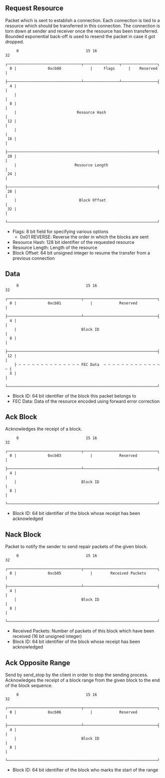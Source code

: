## Request Resource
Packet which is sent to establish a connection.
Each connection is tied to a resource which should be transferred in this connection.
The connection is torn down at sender and receiver once the resource has been transferred.
Bounded exponential back-off is used to resend the packet in case it got dropped. 
```
     0                              15 16                             32
    ┌─────────────────────────────────┬────────────────┬────────────────┐
  0 |              0xcb00             |     Flags      |    Reserved    |
    ├─────────────────────────────────┴────────────────┴────────────────┤
  4 |                                                                   |
    |                                                                   |
  8 |                                                                   |
    |                           Resource Hash                           |
 12 |                                                                   |
    |                                                                   |
 16 |                                                                   |
    ├───────────────────────────────────────────────────────────────────┤
 20 |                                                                   |
    |                          Resource Length                          |
 24 |                                                                   |
    ├───────────────────────────────────────────────────────────────────┤
 28 |                                                                   |
    |                            Block Offset                           |
 32 |                                                                   | 
    └───────────────────────────────────────────────────────────────────┘
```
- Flags: 8 bit field for specifying various options
  - 0x01 REVERSE: Reverse the order in which the blocks are sent
- Resource Hash: 128 bit identifier of the requested resource
- Resource Length: Length of the resource
- Block Offset: 64 bit unsigned integer to resume the transfer from a previous connection

## Data
```
     0                              15 16                             32
    ┌─────────────────────────────────┬─────────────────────────────────┐
  0 |              0xcb01             |            Reserved             |
    ├─────────────────────────────────┴─────────────────────────────────┤
  4 |                                                                   |
    |                             Block ID                              |
  8 |                                                                   |
    ├───────────────────────────────────────────────────────────────────┤
 12 |                                                                   |
    ├ ~ ~ ~ ~ ~ ~ ~ ~ ~ ~ ~ ~ ~ ~ FEC Data  ~ ~ ~ ~ ~ ~ ~ ~ ~ ~ ~ ~ ~ ~ ┤
  X |                                                                   | 
    └───────────────────────────────────────────────────────────────────┘
```
- Block ID: 64 bit identifier of the block this packet belongs to
- FEC Data: Data of the resource encoded using forward error correction

## Ack Block
Acknowledges the receipt of a block.
```
     0                              15 16                             32
    ┌─────────────────────────────────┬─────────────────────────────────┐
  0 |              0xcb03             |            Reserved             |
    ├─────────────────────────────────┴─────────────────────────────────┤
  4 |                                                                   |
    |                             Block ID                              |
  8 |                                                                   |
    └───────────────────────────────────────────────────────────────────┘
```
- Block ID: 64 bit identifier of the block whose receipt has been acknowledged

## Nack Block
Packet to notify the sender to send repair packets of the given block.
```
     0                              15 16                             32
    ┌─────────────────────────────────┬─────────────────────────────────┐
  0 |              0xcb05             |        Received Packets         |
    ├─────────────────────────────────┴─────────────────────────────────┤
  4 |                                                                   |
    |                             Block ID                              |
  8 |                                                                   |
    └───────────────────────────────────────────────────────────────────┘
```
- Received Packets: Number of packets of this block which have been received (16 bit unsigned integer)
- Block ID: 64 bit identifier of the block whose receipt has been acknowledged

## Ack Opposite Range
Send by send_stop by the client in order to stop the sending process.
Acknowledges the receipt of a block range from the given block to the end of the block sequence.
```
     0                              15 16                             32
    ┌─────────────────────────────────┬─────────────────────────────────┐
  0 |              0xcb06             |            Reserved             |
    ├─────────────────────────────────┴─────────────────────────────────┤
  4 |                                                                   |
    |                             Block ID                              |
  8 |                                                                   |
    └───────────────────────────────────────────────────────────────────┘
```
- Block ID: 64 bit identifier of the block who marks the start of the range